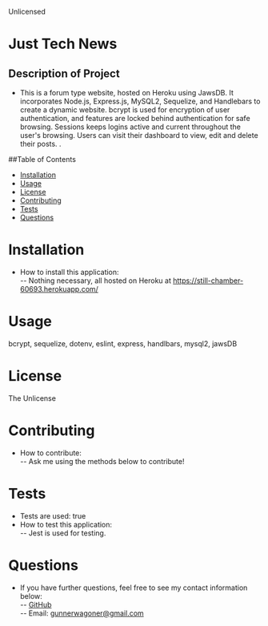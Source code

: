 
Unlicensed  

# Just Tech News  

## Description of Project  
- This is a forum type website, hosted on Heroku using JawsDB. It incorporates Node.js, Express.js, MySQL2, Sequelize, and Handlebars to create a dynamic website. bcrypt is used for encryption of user authentication, and features are locked behind authentication for safe browsing. Sessions keeps logins active and current throughout the user's browsing. Users can visit their dashboard to view, edit and delete their posts. .  

##Table of Contents  
- [Installation](#Installation)  
- [Usage](#Usage)  
- [License](#License)  
- [Contributing](#Contributing)  
- [Tests](#Tests)  
- [Questions](#Questions)  

# Installation  
- How to install this application:  
-- Nothing necessary, all hosted on Heroku at https://still-chamber-60693.herokuapp.com/   

# Usage  
bcrypt, sequelize, dotenv, eslint, express, handlbars, mysql2, jawsDB  

# License  
The Unlicense  
# Contributing  
- How to contribute:  
-- Ask me using the methods below to contribute!  

# Tests  
- Tests are used: true  
- How to test this application:  
-- Jest is used for testing.  

# Questions
- If you have further questions, feel free to see my contact information below:  
-- [GitHub](https://github.com/GunnySensei)  
-- Email: gunnerwagoner@gmail.com  
    
